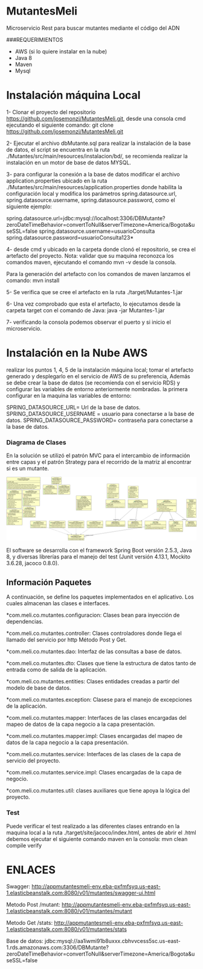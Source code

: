 # MutantesMeli
Microservicio Rest para buscar mutantes mediante el código del ADN

###REQUERIMIENTOS
 
 - AWS (si lo quiere instalar en la nube)
 - Java 8
 - Maven
 - Mysql

# Instalación máquina Local

1- Clonar el proyecto del repositorio https://github.com/josemonzi/MutantesMeli.git, desde una consola cmd ejecutando el siguiente 
 comando: git clone https://github.com/josemonzi/MutantesMeli.git

2- Ejecutar el archivo dbMutante.sql para realizar la instalación de la base de datos, el script se encuentra en la ruta ./Mutantes/src/main/resources/instalacion/bd/, se recomienda realizar la instalación en un motor de base de datos MYSQL.

3- para configurar la conexión a la base de datos modificar el archivo application.properties ubicado en la ruta ./Mutantes/src/main/resources/application.properties donde habilita la configuración local 
y modifica los parámetros spring.datasource.url, spring.datasource.username, spring.datasource.password, como el siguiente ejemplo:

spring.datasource.url=jdbc:mysql://localhost:3306/DBMutante?zeroDateTimeBehavior=convertToNull&serverTimezone=America/Bogota&useSSL=false
spring.datasource.username=usuarioConsulta
spring.datasource.password=usuarioConsulta123*

4- desde cmd y ubicado en la carpeta donde clonó el repositorio, se crea el artefacto del proyecto. 
Nota: validar que su maquina reconozca los comandos maven, ejecutando el comando mvn -v desde la consola.

Para la generación del artefacto con los comandos de maven lanzamos el comando: mvn install

5- Se verifica que se cree el artefacto en la ruta ./target/Mutantes-1.jar 

6- Una vez comprobado que esta el artefacto, lo ejecutamos desde la carpeta target con el comando de Java: java -jar Mutantes-1.jar

7- verificando la consola podemos observar el puerto y si inicio el microservicio.

# Instalación en la Nube AWS

realizar los puntos 1, 4, 5 de la instalación máquina local; tomar el artefacto generado y desplegarlo en el servicio de AWS de su preferencia, Además se debe crear la base de datos (se recomienda con el servicio RDS) y configurar las variables de entorno anteriormente nombradas.
la primera configurar en la maquina las variables de entorno:

SPRING_DATASOURCE_URL= Url de la base de datos.
SPRING_DATASOURCE_USERNAME = usuario para conectarse a la base de datos.
SPRING_DATASOURCE_PASSWORD= contraseña para conectarse a la base de datos.

### Diagrama de Clases

En la solución se utilizó el patrón MVC para el intercambio de información entre capas y el patrón Strategy para el recorrido de la matriz al encontrar si es un mutante.

![Screenshot](https://github.com/josemonzi/MutantesMeli/blob/dev/Mutantes/src/main/resources/imagenes/Diagrama_Clases.gif?raw=true)

El software se desarrolla con el framework Spring Boot versión 2.5.3, Java 8, y diversas librerías para el manejo del test (Junit versión 4.13.1, Mockito 3.6.28, jacoco 0.8.0).


## Información Paquetes

A continuación, se define los paquetes implementados en el aplicativo. Los cuales almacenan las clases e interfaces.

*com.meli.co.mutantes.configuracion: Clases bean para inyección de dependencias.

*com.meli.co.mutantes.controller: Clases controladores donde llega el llamado del servicio por http Método Post y Get.

*com.meli.co.mutantes.dao: Interfaz de las consultas a base de datos.

*com.meli.co.mutantes.dto: Clases que tiene la estructura de datos tanto de entrada como de salida de la aplicación.

*com.meli.co.mutantes.entities: Clases entidades creadas a partir del modelo de base de datos.

*com.meli.co.mutantes.exception: Clasese para el manejo de excepciones de la aplicación.

*com.meli.co.mutantes.mapper: Interfaces de las clases encargadas del mapeo de datos de la capa negocio a la capa presentación.
 
*com.meli.co.mutantes.mapper.impl: Clases encargadas del mapeo de datos de la capa negocio a la capa presentación.

*com.meli.co.mutantes.service: Interfaces de las clases de la capa de servicio del proyecto.

*com.meli.co.mutantes.service.impl: Clases encargadas de la capa de negocio.

*com.meli.co.mutantes.util: clases auxiliares que tiene apoya la lógica del proyecto.

### Test

Puede verificar el test realizado a las diferentes clases entrando en la maquina local a la ruta ./target/site/jacoco/index.html, antes de abrir el .html
debemos ejecutar el siguiente comando maven en la consola: mvn clean compile verify 


# ENLACES

Swagger: http://appmutantesmeli-env.eba-pxfmfsyq.us-east-1.elasticbeanstalk.com:8080/v01/mutantes/swagger-ui.html

Metodo Post /mutant: http://appmutantesmeli-env.eba-pxfmfsyq.us-east-1.elasticbeanstalk.com:8080/v01/mutantes/mutant

Metodo Get /stats: http://appmutantesmeli-env.eba-pxfmfsyq.us-east-1.elasticbeanstalk.com:8080/v01/mutantes/stats

Base de datos: jdbc:mysql://aa1iwmi91b8uxxx.cbhvvcess5sc.us-east-1.rds.amazonaws.com:3306/DBMutante?zeroDateTimeBehavior=convertToNull&serverTimezone=America/Bogota&useSSL=false





